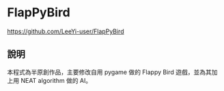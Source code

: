 # FlapPyBird

https://github.com/LeeYi-user/FlapPyBird

## 說明

本程式為半原創作品，主要修改自用 pygame 做的 Flappy Bird 遊戲，並為其加上用 NEAT algorithm 做的 AI。
